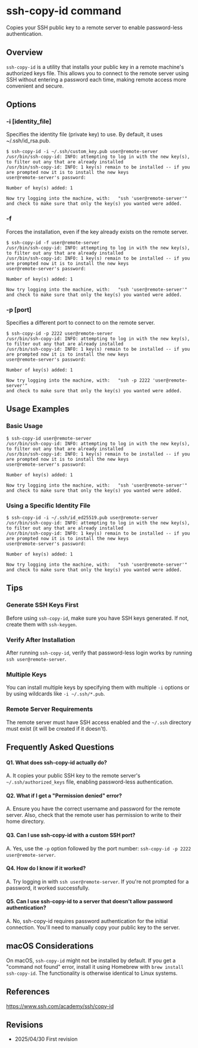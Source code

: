 # ssh-copy-id command

Copies your SSH public key to a remote server to enable password-less authentication.

## Overview

`ssh-copy-id` is a utility that installs your public key in a remote machine's authorized keys file. This allows you to connect to the remote server using SSH without entering a password each time, making remote access more convenient and secure.

## Options

### **-i [identity_file]**

Specifies the identity file (private key) to use. By default, it uses ~/.ssh/id_rsa.pub.

```console
$ ssh-copy-id -i ~/.ssh/custom_key.pub user@remote-server
/usr/bin/ssh-copy-id: INFO: attempting to log in with the new key(s), to filter out any that are already installed
/usr/bin/ssh-copy-id: INFO: 1 key(s) remain to be installed -- if you are prompted now it is to install the new keys
user@remote-server's password: 

Number of key(s) added: 1

Now try logging into the machine, with:   "ssh 'user@remote-server'"
and check to make sure that only the key(s) you wanted were added.
```

### **-f**

Forces the installation, even if the key already exists on the remote server.

```console
$ ssh-copy-id -f user@remote-server
/usr/bin/ssh-copy-id: INFO: attempting to log in with the new key(s), to filter out any that are already installed
/usr/bin/ssh-copy-id: INFO: 1 key(s) remain to be installed -- if you are prompted now it is to install the new keys
user@remote-server's password: 

Number of key(s) added: 1

Now try logging into the machine, with:   "ssh 'user@remote-server'"
and check to make sure that only the key(s) you wanted were added.
```

### **-p [port]**

Specifies a different port to connect to on the remote server.

```console
$ ssh-copy-id -p 2222 user@remote-server
/usr/bin/ssh-copy-id: INFO: attempting to log in with the new key(s), to filter out any that are already installed
/usr/bin/ssh-copy-id: INFO: 1 key(s) remain to be installed -- if you are prompted now it is to install the new keys
user@remote-server's password: 

Number of key(s) added: 1

Now try logging into the machine, with:   "ssh -p 2222 'user@remote-server'"
and check to make sure that only the key(s) you wanted were added.
```

## Usage Examples

### Basic Usage

```console
$ ssh-copy-id user@remote-server
/usr/bin/ssh-copy-id: INFO: attempting to log in with the new key(s), to filter out any that are already installed
/usr/bin/ssh-copy-id: INFO: 1 key(s) remain to be installed -- if you are prompted now it is to install the new keys
user@remote-server's password: 

Number of key(s) added: 1

Now try logging into the machine, with:   "ssh 'user@remote-server'"
and check to make sure that only the key(s) you wanted were added.
```

### Using a Specific Identity File

```console
$ ssh-copy-id -i ~/.ssh/id_ed25519.pub user@remote-server
/usr/bin/ssh-copy-id: INFO: attempting to log in with the new key(s), to filter out any that are already installed
/usr/bin/ssh-copy-id: INFO: 1 key(s) remain to be installed -- if you are prompted now it is to install the new keys
user@remote-server's password: 

Number of key(s) added: 1

Now try logging into the machine, with:   "ssh 'user@remote-server'"
and check to make sure that only the key(s) you wanted were added.
```

## Tips

### Generate SSH Keys First

Before using `ssh-copy-id`, make sure you have SSH keys generated. If not, create them with `ssh-keygen`.

### Verify After Installation

After running `ssh-copy-id`, verify that password-less login works by running `ssh user@remote-server`.

### Multiple Keys

You can install multiple keys by specifying them with multiple `-i` options or by using wildcards like `-i ~/.ssh/*.pub`.

### Remote Server Requirements

The remote server must have SSH access enabled and the `~/.ssh` directory must exist (it will be created if it doesn't).

## Frequently Asked Questions

#### Q1. What does ssh-copy-id actually do?
A. It copies your public SSH key to the remote server's `~/.ssh/authorized_keys` file, enabling password-less authentication.

#### Q2. What if I get a "Permission denied" error?
A. Ensure you have the correct username and password for the remote server. Also, check that the remote user has permission to write to their home directory.

#### Q3. Can I use ssh-copy-id with a custom SSH port?
A. Yes, use the `-p` option followed by the port number: `ssh-copy-id -p 2222 user@remote-server`.

#### Q4. How do I know if it worked?
A. Try logging in with `ssh user@remote-server`. If you're not prompted for a password, it worked successfully.

#### Q5. Can I use ssh-copy-id to a server that doesn't allow password authentication?
A. No, ssh-copy-id requires password authentication for the initial connection. You'll need to manually copy your public key to the server.

## macOS Considerations

On macOS, `ssh-copy-id` might not be installed by default. If you get a "command not found" error, install it using Homebrew with `brew install ssh-copy-id`. The functionality is otherwise identical to Linux systems.

## References

https://www.ssh.com/academy/ssh/copy-id

## Revisions

- 2025/04/30 First revision